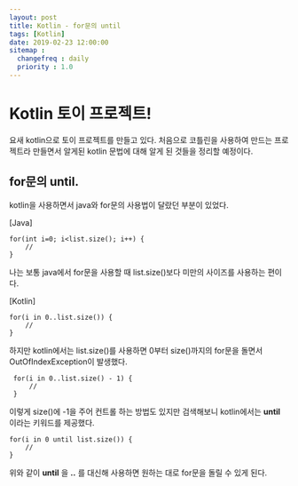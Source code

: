 ```yaml
---
layout: post
title: Kotlin - for문의 until
tags: [Kotlin]
date: 2019-02-23 12:00:00
sitemap :
  changefreq : daily
  priority : 1.0
---
```


# Kotlin 토이 프로젝트!
요새 kotlin으로 토이 프로젝트를 만들고 있다. 처음으로 코틀린을 사용하여 만드는 프로젝트라 만들면서 알게된 kotlin 문법에 대해 알게 된 것들을 정리할 예정이다.

## for문의 until.
kotlin을 사용하면서 java와 for문의 사용법이 달랐던 부분이 있었다.

[Java]

    for(int i=0; i<list.size(); i++) {
        //
    }

나는 보통 java에서 for문을 사용할 때 list.size()보다 미만의 사이즈를 사용하는 편이다.

[Kotlin]

    for(i in 0..list.size()) {
        //
    }

 하지만 kotlin에서는 list.size()를 사용하면 0부터 size()까지의 for문을 돌면서 OutOfIndexException이 발생했다.

     for(i in 0..list.size() - 1) {
         //
     }

이렇게 size()에 -1을 주어 컨트롤 하는 방법도 있지만 검색해보니 kotlin에서는 **until** 이라는 키워드를 제공했다.

    for(i in 0 until list.size()) {
        //
    }

위와 같이 **until** 을 **..** 를 대신해 사용하면 원하는 대로 for문을 돌릴 수 있게 된다.
